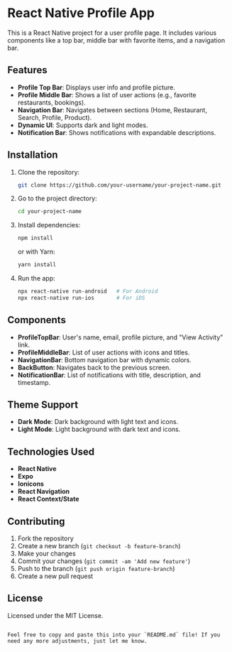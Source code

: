 # React Native Profile App

This is a React Native project for a user profile page. It includes various components like a top bar, middle bar with favorite items, and a navigation bar.

## Features

- **Profile Top Bar**: Displays user info and profile picture.
- **Profile Middle Bar**: Shows a list of user actions (e.g., favorite restaurants, bookings).
- **Navigation Bar**: Navigates between sections (Home, Restaurant, Search, Profile, Product).
- **Dynamic UI**: Supports dark and light modes.
- **Notification Bar**: Shows notifications with expandable descriptions.

## Installation

1. Clone the repository:

   ```bash
   git clone https://github.com/your-username/your-project-name.git
   ```

2. Go to the project directory:

   ```bash
   cd your-project-name
   ```

3. Install dependencies:

   ```bash
   npm install
   ```

   or with Yarn:

   ```bash
   yarn install
   ```

4. Run the app:

   ```bash
   npx react-native run-android   # For Android
   npx react-native run-ios       # For iOS
   ```

## Components

- **ProfileTopBar**: User's name, email, profile picture, and "View Activity" link.
- **ProfileMiddleBar**: List of user actions with icons and titles.
- **NavigationBar**: Bottom navigation bar with dynamic colors.
- **BackButton**: Navigates back to the previous screen.
- **NotificationBar**: List of notifications with title, description, and timestamp.

## Theme Support

- **Dark Mode**: Dark background with light text and icons.
- **Light Mode**: Light background with dark text and icons.

## Technologies Used

- **React Native**
- **Expo**
- **Ionicons**
- **React Navigation**
- **React Context/State**

## Contributing

1. Fork the repository
2. Create a new branch (`git checkout -b feature-branch`)
3. Make your changes
4. Commit your changes (`git commit -am 'Add new feature'`)
5. Push to the branch (`git push origin feature-branch`)
6. Create a new pull request

## License

Licensed under the MIT License.

```

Feel free to copy and paste this into your `README.md` file! If you need any more adjustments, just let me know.
```
